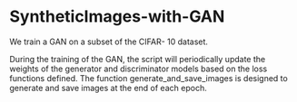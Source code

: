 # SyntheticImages-with-GAN
We train a GAN on a subset of the CIFAR- 10 dataset. 

During the training of the GAN, the script will periodically update the weights of the generator and discriminator models based on the loss functions defined. The function generate_and_save_images is designed to generate and save images at the end of each epoch. 
